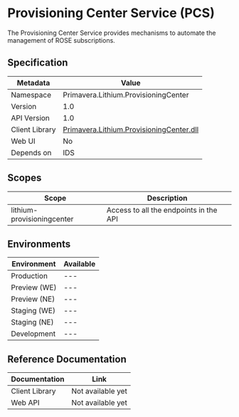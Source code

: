 # Provisioning Center Service (PCS)

The Provisioning Center Service provides mechanisms to automate the management of ROSE subscriptions.

## Specification

| Metadata | Value |
| - | - |
| Namespace | Primavera.Lithium.ProvisioningCenter |
| Version | 1.0 |
| API Version | 1.0 |
| Client Library | [Primavera.Lithium.ProvisioningCenter.dll](http://nuget.primaverabss.com:82/feeds/public-lithium-general/Primavera.Lithium.ProvisioningCenter/) |
| Web UI | No |
| Depends on | IDS

## Scopes

| Scope | Description |
| - | - |
| lithium-provisioningcenter | Access to all the endpoints in the API |

## Environments

| Environment | Available |
| - | - |
| Production | --- |
| Preview (WE) | --- |
| Preview (NE) | --- |
| Staging (WE) | --- |
| Staging (NE) | --- |
| Development | --- |

## Reference Documentation

| Documentation | Link |
| - | - |
| Client Library | Not available yet |
| Web API | Not available yet |
